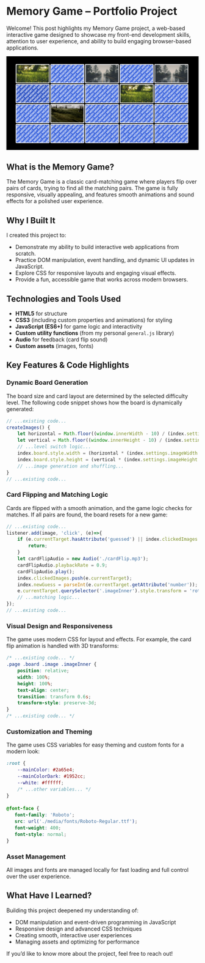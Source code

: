 # Memory Game – Portfolio Project

Welcome! This post highlights my Memory Game project, a web-based interactive game designed to showcase my front-end development skills, attention to user experience, and ability to build engaging browser-based applications.

![Screenshot of memory game in progress](./READMEImages/1.jpg "Screenshot of memory game in progress")

## What is the Memory Game?

The Memory Game is a classic card-matching game where players flip over pairs of cards, trying to find all the matching pairs. The game is fully responsive, visually appealing, and features smooth animations and sound effects for a polished user experience.

## Why I Built It

I created this project to:
- Demonstrate my ability to build interactive web applications from scratch.
- Practice DOM manipulation, event handling, and dynamic UI updates in JavaScript.
- Explore CSS for responsive layouts and engaging visual effects.
- Provide a fun, accessible game that works across modern browsers.

## Technologies and Tools Used

- **HTML5** for structure
- **CSS3** (including custom properties and animations) for styling
- **JavaScript (ES6+)** for game logic and interactivity
- **Custom utility functions** (from my personal `general.js` library)
- **Audio** for feedback (card flip sound)
- **Custom assets** (images, fonts)

## Key Features & Code Highlights

### Dynamic Board Generation
The board size and card layout are determined by the selected difficulty level. The following code snippet shows how the board is dynamically generated:

```js
// ...existing code...
createImages() {
    let horizontal = Math.floor((window.innerWidth - 10) / (index.settings.imageWidth + 10));
    let vertical = Math.floor((window.innerHeight - 10) / (index.settings.imageHeight + 10));
    // ...level switch logic...
    index.board.style.width = (horizontal * (index.settings.imageWidth + 10)) + 'px';
    index.board.style.height = (vertical * (index.settings.imageHeight + 10)) + 'px';
    // ...image generation and shuffling...
}
// ...existing code...
```

### Card Flipping and Matching Logic
Cards are flipped with a smooth animation, and the game logic checks for matches. If all pairs are found, the board resets for a new game:

```js
// ...existing code...
listener.add(image, 'click', (e)=>{
    if (e.currentTarget.hasAttribute('guessed') || index.clickedImages.includes(e.currentTarget) || (index.clickedImages.length == 2)) {
        return;
    }
    let cardFlipAudio = new Audio('./cardFlip.mp3');
    cardFlipAudio.playbackRate = 0.9;
    cardFlipAudio.play();
    index.clickedImages.push(e.currentTarget);
    index.newGuess = parseInt(e.currentTarget.getAttribute('number'));
    e.currentTarget.querySelector('.imageInner').style.transform = 'rotateY(-180deg)';
    // ...matching logic...
});
// ...existing code...
```

### Visual Design and Responsiveness
The game uses modern CSS for layout and effects. For example, the card flip animation is handled with 3D transforms:

```css
/* ...existing code... */
.page .board .image .imageInner {
    position: relative;
    width: 100%;
    height: 100%;
    text-align: center;
    transition: transform 0.6s;
    transform-style: preserve-3d;
}
/* ...existing code... */
```

### Customization and Theming
The game uses CSS variables for easy theming and custom fonts for a modern look:

```css
:root {
    --mainColor: #2a65e4;
    --mainColorDark: #1952cc;
    --white: #ffffff;
    /* ...other variables... */
}

@font-face {
   font-family: 'Roboto';
   src: url('./media/fonts/Roboto-Regular.ttf');
   font-weight: 400;
   font-style: normal;
}
```

### Asset Management
All images and fonts are managed locally for fast loading and full control over the user experience.

## What Have I Learned?

Building this project deepened my understanding of:
- DOM manipulation and event-driven programming in JavaScript
- Responsive design and advanced CSS techniques
- Creating smooth, interactive user experiences
- Managing assets and optimizing for performance

If you’d like to know more about the project, feel free to reach out!
